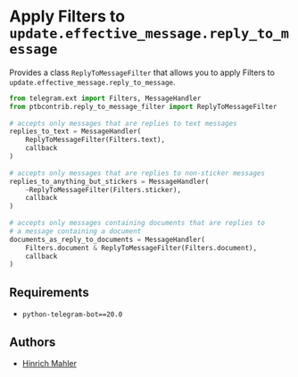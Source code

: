 # Apply Filters to `update.effective_message.reply_to_message`

Provides a class `ReplyToMessageFilter` that allows you to apply Filters to `update.effective_message.reply_to_message`.

```python
from telegram.ext import Filters, MessageHandler
from ptbcontrib.reply_to_message_filter import ReplyToMessageFilter
    
# accepts only messages that are replies to text messages
replies_to_text = MessageHandler(
    ReplyToMessageFilter(Filters.text),
    callback
)
    
# accepts only messages that are replies to non-sticker messages
replies_to_anything_but_stickers = MessageHandler(
    ~ReplyToMessageFilter(Filters.sticker),
    callback
)
    
# accepts only messages containing documents that are replies to
# a message containing a document
documents_as_reply_to_documents = MessageHandler(
    Filters.document & ReplyToMessageFilter(Filters.document),
    callback
)
```

## Requirements

*   `python-telegram-bot==20.0`

## Authors

*   [Hinrich Mahler](https://github.com/bibo-joshi)
